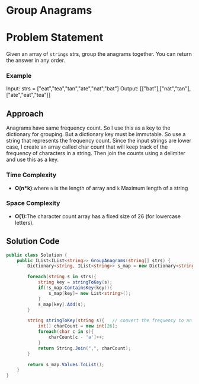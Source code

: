 # Group Anagrams

# Problem Statement
Given an array of `strings` strs, group the anagrams together. You can return the answer in any order.

### Example
Input: strs = ["eat","tea","tan","ate","nat","bat"] Output: [["bat"],["nat","tan"],["ate","eat","tea"]]
## Approach
Anagrams have same frequency count. So I use this as a key to the dictionary for grouping. But a dictionary key must be immutable. So use a string that represents the frequency count. Since the input strings are lower case, I create an array called char count that will keep track of the frequency of characters in a string. Then join the counts using a delimiter and use this as a key.
### Time Complexity
- **O(n*k)**:where `n` is the length of array and `k` Maximum length of a string
### Space Complexity
- **O(1)**:The character count array has a fixed size of 26 (for lowercase letters).


## Solution Code
```C#
public class Solution {
    public IList<IList<string>> GroupAnagrams(string[] strs) {
        Dictionary<string, IList<string>> s_map = new Dictionary<string, IList<string>>();

        foreach(string s in strs){
            string key = stringToKey(s);
            if(!s_map.ContainsKey(key)){
                s_map[key]= new List<string>();
            }
            s_map[key].Add(s);
        }

        string stringToKey(string s){   // convert the frequency to an immutable key
            int[] charCount = new int[26];
            foreach(char c in s){
                charCount[c - 'a']++;
            }
            return String.Join(",", charCount);
        }

        return s_map.Values.ToList();
    }
}